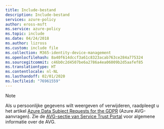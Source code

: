 ```yaml
---
title: Include-bestand
description: Include-bestand
services: azure-policy
author: eross-msft
ms.service: azure-policy
ms.topic: include
ms.date: 04/24/2018
ms.author: lizross
ms.custom: include file
ms.collection: M365-identity-device-management
ms.openlocfilehash: 8a40f614dccf3a61c8323acab763ce284a775324
ms.sourcegitcommit: c46b0c2d4507be6a2786a4ea06009b2d5aafef85
ms.translationtype: HT
ms.contentlocale: nl-NL
ms.lasthandoff: 02/01/2020
ms.locfileid: "76961559"
---
```

>[!Note] 
>Als u persoonlijke gegevens wilt weergeven of verwijderen, raadpleegt u het artikel [Azure Data Subject Requests for the GDPR](https://docs.microsoft.com/microsoft-365/compliance/gdpr-dsr-azure) (Azure AVG-aanvragen). Zie de [AVG-sectie van Service Trust Portal](https://servicetrust.microsoft.com/ViewPage/GDPRGetStarted) voor algemene informatie over de AVG.
